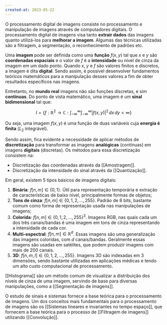 ```yaml
---
created-at: 2023-05-22
---
```


O processamento digital de imagens consiste no processamento e manipulação de imagens através de computadores digitais. O processamento digital de imagens visa tanto **extrair dados** das imagens quanto utilizá-los para **melhorar a imagem**. Algumas das técnicas utilizadas são a filtragem, a segmentação, o reconhecimento de padrões etc.

Uma **imagem** pode ser definida como uma **função** $f(x,y)$ tal que $x$ e $y$ são **coordenadas espaciais** e o valor de $f$ é a **intensidade** ou nível de cinza da imagem em um dado ponto. Quando $x$, $y$ e $f$ são valores finitos e discretos, a imagem é dita **digital**. Sendo assim, é possível desenvolver fundamentos teóricos matemáticos para a manipulação desses valores a fim de obter resultados específicos nas imagens.

Entretanto, no **mundo real** imagens não são funções discretas, e sim **contínuas**. Do ponto de vista matemático, uma imagem é um **sinal bidimensional** tal que:

$$
I = \left \{f: \mathbb{R}^2 \to \mathbb{C} : \int_{-\infty}^{\infty} \int_{-\infty}^{\infty} |f(x,y)|^2 \,dx \,dy < \infty \right \}
$$

Ou seja, uma imagem $f(x,y)$ é uma função de duas variáveis cuja **energia é finita** ($L_2$ integrável).

Sendo assim, fica evidente a necessidade de aplicar métodos de **discretização** para transformar as imagens **analógicas** (contínuas) em imagens **digitais** (discretas). Os métodos para essa discretização consistem na:

- Discretização das coordenadas através da [[Amostragem]].
- Discretização da intensidade do sinal através da [[Quantização]].

Em geral, existem 5 tipos básicos de imagens digitais:

1. **Binária**: $f[n,m] \in \{0,1\}$. Útil para representação temporária e extração de características de baixo nível, principalmente formas de objetos;
2. **Tons de cinza**: $f[n,m] \in \{0,1,2,\dots,255\}$. Padrão de 8 bits, bastante comum como forma de representação usada nas manipulações de imagens;
3. **Colorida**: $f[n,m] \in \{0,1,2,\dots,255\}^3$. Imagens RGB, nas quais cada um dos três canais/bandas é uma imagem em tons de cinza representando a intensidade de cada cor.
4. **Multi-espectral**: $f[n,m] \in \mathbb{R}^d$. Essas imagens são uma generalização das imagens coloridas, com $d$ canais/bandas. Geralmente essas imagens são usadas em satélites, que podem produzir imagens com mais de 200 canais.
5. **3D**: $f[n,m,l] \in \{0,1,2,\dots,255\}$. Imagens 3D são indexadas em 3 dimensões, sendo bastante utilizadas em aplicações médicas e tendo um alto custo computacional de processamento.

[[Histograma]] são um método comum de visualizar a distribuição dos níveis de cinza de uma imagem, servindo de base para diversas manipulações, como a [[Segmentação de imagens]].

O estudo de sinais e sistemas fornece a base teórica para o processamento de imagens. Um dos conceitos mais fundamentais para o processamento de imagens são os [[Sistemas lineares e invariantes no tempo espaço]], que fornecem a base teórica para o processo de [[Filtragem de imagens]] utilizando [[Convolução]].

